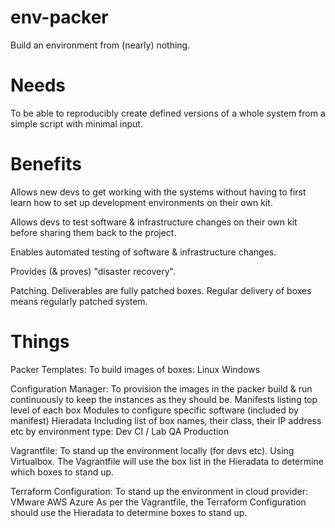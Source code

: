 env-packer
==========

Build an environment from (nearly) nothing.

Needs
=====

To be able to reproducibly create defined versions of a whole system from a simple script with minimal input.

Benefits
========

Allows new devs to get working with the systems without having to first learn how to set up development environments on their own kit.

Allows devs to test software & infrastructure changes on their own kit before sharing them back to the project.

Enables automated testing of software & infrastructure changes.

Provides (& proves) "disaster recovery".

Patching. Deliverables are fully patched boxes. Regular delivery of boxes means regularly patched system.

Things
======

Packer Templates:
	To build images of boxes:
		Linux
		Windows

Configuration Manager:
	To provision the images in the packer build & run
	continuously to keep the instances as they should be.
		Manifests listing top level of each box
		Modules to configure specific software (included by manifest)
		Hieradata
			Including list of box names, their class, their
			IP address etc by environment type:
				Dev
				CI / Lab
				QA
				Production

Vagrantfile:
	To stand up the environment locally (for devs etc).
	Using Virtualbox.
	The Vagrantfile will use the box list in the Hieradata to determine
	which boxes to stand up.

Terraform Configuration:
	To stand up the environment in cloud provider:
		VMware
		AWS
		Azure
	As per the Vagrantfile, the Terraform Configuration should use the
	Hieradata to determine boxes to stand up.

